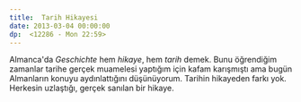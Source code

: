 ```yaml
---
title:  Tarih Hikayesi
date: 2013-03-04 00:00:00
dp:  <12286 - Mon 22:59>
---
```


Almanca'da _Geschichte_ hem _hikaye_, hem _tarih_ demek. Bunu
öğrendiğim zamanlar tarihe gerçek muamelesi yaptığım için kafam
karışmıştı ama bugün Almanların konuyu aydınlattığını
düşünüyorum. Tarihin hikayeden farkı yok. Herkesin uzlaştığı, gerçek
sanılan bir hikaye. 
